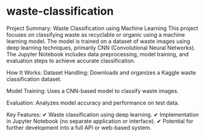 # waste-classification
Project Summary: Waste Classification using Machine Learning
This project focuses on classifying waste as recyclable or organic using a machine learning model. The model is trained on a dataset of waste images using deep learning techniques, primarily CNN (Convolutional Neural Networks). The Jupyter Notebook includes data preprocessing, model training, and evaluation steps to achieve accurate classification.

How It Works:
Dataset Handling: Downloads and organizes a Kaggle waste classification dataset.

Model Training: Uses a CNN-based model to classify waste images.

Evaluation: Analyzes model accuracy and performance on test data.

Key Features:
✔ Waste classification using deep learning.
✔ Implementation in Jupyter Notebook (no separate application or interface).
✔ Potential for further development into a full API or web-based system.
